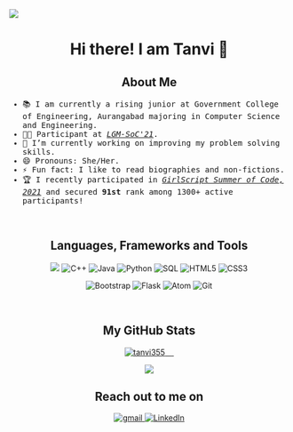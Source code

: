 <img src="https://imgur.com/izvKR4R.png">


<h1 align="center">Hi there! I am Tanvi 👋 </h1>

<h2 align="center"> About Me </h2>
<samp>
  
- 📚 I am currently a rising junior at Government College of Engineering, Aurangabad majoring in Computer Science and Engineering.   
- 👩‍💻 Participant at [_LGM-SoC'21_](https://lgmsoc.co/).
- 🔭 I’m currently working on improving my problem solving skills.
- 😄 Pronouns: She/Her.
- ⚡ Fun fact: I like to read biographies and non-fictions.
- 🏆 I recently participated in [_GirlScript Summer of Code, 2021_](https://gssoc.girlscript.tech/index.html#about) and secured **91st** rank among 1300+ active participants!


</samp>


<p align="center">
  

<br>

<h2 align="center"> Languages, Frameworks and Tools </h2>
<p align="center"> 
  <img src="https://img.shields.io/badge/c-%2300599C.svg?style=for-the-badge&logo=c&logoColor=white" />
  <img alt="C++" src="https://img.shields.io/badge/c++-%2300599C.svg?&style=for-the-badge&logo=c%2B%2B&ogoColor=white" />
  <img alt="Java" src="https://img.shields.io/badge/java-%23ED8B00.svg?&style=for-the-badge&logo=java&logoColor=white" />
  <img alt="Python" src="https://img.shields.io/badge/python-%2300599C.svg?&style=for-the-badge&logo=python&logoColor=white" />
  <img alt="SQL" src="https://img.shields.io/badge/sql-%2300599C.svg?&style=for-the-badge&logo=SQL%2B%2B&ogoColor=white" />
  <img alt="HTML5" src="https://img.shields.io/badge/html5-%23E34F26.svg?style=for-the-badge&logo=html5&logoColor=white" />
  <img alt="CSS3" src="https://img.shields.io/badge/css3-%231572B6.svg?style=for-the-badge&logo=css3&logoColor=white" />
</p>

<p align="center">
  <img alt="Bootstrap" src="https://img.shields.io/badge/bootstrap-%23563D7C.svg?style=for-the-badge&logo=bootstrap&logoColor=white" />
  <img alt="Flask" src="https://img.shields.io/badge/flask-%23000.svg?style=for-the-badge&logo=flask&logoColor=white" />
  <img alt="Atom" src="https://img.shields.io/badge/Atom-%2366595C.svg?style=for-the-badge&logo=atom&logoColor=white" />
  <img alt="Git" src="https://img.shields.io/badge/git-%23F05033.svg?style=for-the-badge&logo=git&logoColor=white" />
</p>

<br>
  
<h2 align="center"> My GitHub Stats </h2>  
<p align="center">
  <a href="https://github.com/anuraghazra/github-readme-stats">
    <img src="https://github-readme-stats.vercel.app/api?username=tanvi355&layout=compact&hide=html&theme=blueberry" alt="tanvi355" />
    &nbsp; &nbsp;
    <!--
    <img src="https://github-readme-stats.vercel.app/api/top-langs/?username=tanvi355&layout=compact&theme=blueberry" />
  -->
  </a>
</p>

<p align="center">
  <img src="https://activity-graph.herokuapp.com/graph?username=tanvi355&theme=react-dark"/>
</p>

<h2 align="center"> Reach out to me on </h2>
<p align="center">
  <a href="mailto: tanvibugdani@gmail.com"><img alt="gmail" src="https://img.shields.io/badge/Gmail-D14836?style=for-the-badge&logo=gmail&logoColor=white" />
  <a target="_blank" href="www.linkedin.com/in/tanvi-bugdani/"><img alt="LinkedIn" src="https://img.shields.io/badge/linkedin-%230077B5.svg?style=for-the-badge&logo=linkedin&logoColor=white" />
</p>

